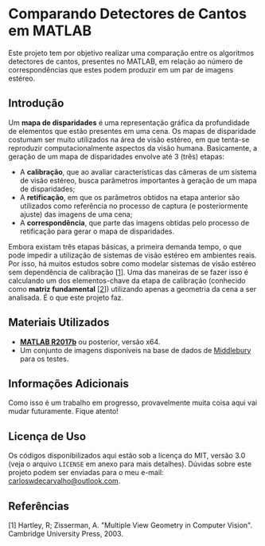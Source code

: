 # Comparando Detectores de Cantos em MATLAB

Este projeto tem por objetivo realizar uma comparação entre os algoritmos detectores de cantos, presentes no MATLAB, em relação ao número de correspondências que estes podem produzir em um par de imagens estéreo.

## Introdução

Um **mapa de disparidades** é uma representação gráfica da profundidade de elementos que estão presentes em uma cena. Os mapas de disparidade costumam ser muito utilizados na área de visão estéreo, em que tenta-se reproduzir computacionalmente aspectos da visão humana. Basicamente, a geração de um mapa de disparidades envolve até 3 (três) etapas:

 - A **calibração**, que ao avaliar características das câmeras de um sistema de visão estéreo, busca parâmetros importantes à geração de um mapa de disparidades;
 - A **retificação**, em que os parâmetros obtidos na etapa anterior são utilizados como referência no processo de captura (e posteriormente ajuste) das imagens de uma cena;
 - A **correspondência**, que parte das imagens obtidas pelo processo de retificação para gerar o mapa de disparidades.

Embora existam três etapas básicas, a primeira demanda tempo, o que pode impedir a utilização de sistemas de visão estéreo em ambientes reais. Por isso, há muitos estudos sobre como modelar sistemas de visão estéreo sem dependência de calibração [[1](https://www.researchgate.net/publication/220692096_Introductory_techniques_for_3-D_computer_vision)]. Uma das maneiras de se fazer isso é calculando um dos elementos-chave da etapa de calibração (conhecido como **matriz fundamental** [[2](https://www.cambridge.org/core/books/multiple-view-geometry-in-computer-vision/0B6F289C78B2B23F596CAA76D3D43F7A)]) utilizando apenas a geometria da cena a ser analisada. É o que este projeto faz. 

## Materiais Utilizados

- [**MATLAB R2017b**](https://www.mathworks.com/products/matlab.html) ou posterior, versão x64.
- Um conjunto de imagens disponíveis na base de dados de [Middlebury](http://vision.middlebury.edu/stereo/data/) para os testes.

## Informações Adicionais

Como isso é um trabalho em progresso, provavelmente muita coisa aqui vai mudar futuramente. Fique atento!

## Licença de Uso

Os códigos disponibilizados aqui estão sob a licença do MIT, versão 3.0 (veja o arquivo `LICENSE` em anexo para mais detalhes). Dúvidas sobre este projeto podem ser enviadas para o meu e-mail: carloswdecarvalho@outlook.com.

## Referências

[1] Hartley, R; Zisserman, A. "Multiple View Geometry in Computer Vision". Cambridge University Press, 2003.